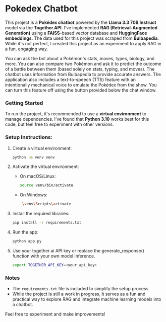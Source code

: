 # Pokedex Chatbot

This project is a **Pokédex chatbot** powered by the **Llama 3.3 70B Instruct** model via the **Together API**. I've implemented **RAG (Retrieval-Augmented Generation)** using a **FAISS**-based vector database and **HuggingFace embeddings**. The data used for this project was scraped from **Bulbapedia**. While it's not perfect, I created this project as an experiment to apply RAG in a fun, engaging way.

You can ask the bot about a Pokémon's stats, moves, types, biology, and more. You can also compare two Pokémon and ask it to predict the outcome of a battle between them (based solely on stats, typing, and moves). The chatbot uses information from Bulbapedia to provide accurate answers. The application also includes a text-to-speech (TTS) feature with an intentionally mechanical voice to emulate the Pokédex from the show. You can turn this feature off using the button provided below the chat window.

### Getting Started

To run the project, it's recommended to use a **virtual environment** to manage dependencies. I’ve found that **Python 3.10** works best for this code, but feel free to experiment with other versions.

### Setup Instructions:

1. Create a virtual environment:

   ```bash
   python -m venv venv
   ```

2. Activate the virtual environment:

   - On macOS/Linux:
     ```bash
     source venv/bin/activate
     ```
   - On Windows:
     ```bash
     .\venv\Scripts\activate
     ```

3. Install the required libraries:

   ```bash
   pip install -r requirements.txt
   ```

4. Run the app:
   ```bash
   python app.py
   ```
5. Use your together ai API key or replace the generate_response() function with your own model inference.
   ```bash
   export TOGETHER_API_KEY=<your_api_key>
   ```

### Notes

- The `requirements.txt` file is included to simplify the setup process.
- While the project is still a work in progress, it serves as a fun and practical way to explore RAG and integrate machine learning models into a chatbot.

Feel free to experiment and make improvements!
